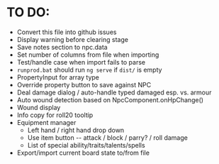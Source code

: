 # TO DO:
- Convert this file into github issues
- Display warning before clearing stage
- Save notes section to npc.data
- Set number of columns from file when importing
- Test/handle case when import fails to parse
- `runprod.bat` should run `ng serve` if `dist/` is empty
- PropertyInput for array type
- Override property button to save against NPC
- Deal damage dialog / auto-handle typed damaged esp. vs. armour
- Auto wound detection based on NpcComponent.onHpChange()
- Wound display
- Info copy for roll20 tooltip
- Equipment manager
    - Left hand / right hand drop down
    - Use item button -- attack / block / parry? / roll damage
    - List of special ability/traits/talents/spells
- Export/import current board state to/from file
